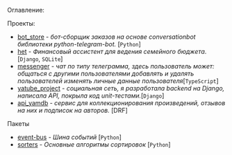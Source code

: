 Оглавлениe:

Проекты:
- [bot_store](https://github.com/sofiiila/bot-store) - *бот-сборщик заказов на основе conversationbot библиотеки python-telegram-bot.* [`Python`]
- [het](https://github.com/sofiiila/HET) - *Финансовый ассистент для ведения семейного бюджета*. [`Django`, `SQLite`]
- [messenger](https://github.com/akchau/right_hand/blob/main/README.md) - *чат по типу телеграмма, здесь пользователь может:
общаться с другими пользователями
добавлять и удалять пользователей
изменять личные данные пользователя*[`TypeScript`]
- [yatube_project](https://github.com/sofiiila/yatube_project) - *социальная сеть, я разработала backend на Django, написала API, покрыла код unit-тестами.*[`Django`]
- [api_yamdb](https://github.com/sofiiila/api_yamdb) - *cервис для коллекционирования произведений, отзывов на них и подписок на
авторов.* [DRF]

Пакеты
- [event-bus](https://github.com/akchau/event-bus?tab=readme-ov-file#event-bus) - *Шина событий* [`Python`]
- [sorters](https://github.com/sofiiila/sorter) - *Основные алгоритмы сортировок* [`Python`]

